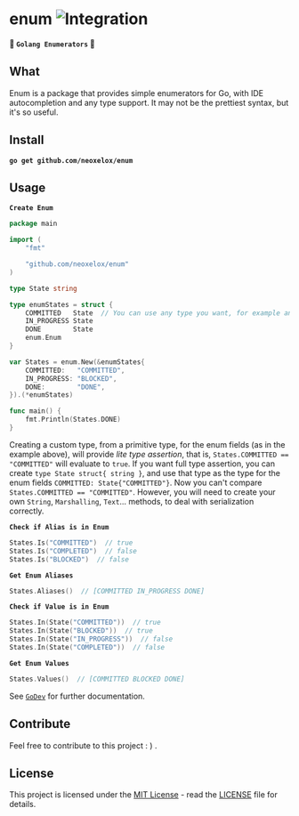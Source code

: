 # enum ![Integration](https://github.com/Neoxelox/enum/workflows/Integration/badge.svg)

**📑 `Golang Enumerators` 📑**

## What

Enum is a package that provides simple enumerators for Go, with IDE autocompletion and any type support. It may not be the prettiest syntax, but it's so useful.

## Install

**`go get github.com/neoxelox/enum`**

## Usage

**`Create Enum`**

```go
package main

import (
	"fmt"

	"github.com/neoxelox/enum"
)

type State string

type enumStates = struct {
	COMMITTED   State  // You can use any type you want, for example an int.
	IN_PROGRESS State
	DONE        State
	enum.Enum
}

var States = enum.New(&enumStates{
	COMMITTED:   "COMMITTED",
	IN_PROGRESS: "BLOCKED",
	DONE:        "DONE",
}).(*enumStates)

func main() {
	fmt.Println(States.DONE)
}
```

Creating a custom type, from a primitive type, for the enum fields (as in the example above), will provide _lite type assertion_, that is, `States.COMMITTED == "COMMITTED"` will evaluate to `true`. If you want full type assertion, you can create `type State struct{ string }`, and use that type as the type for the enum fields `COMMITTED: State{"COMMITTED"}`. Now you can't compare `States.COMMITTED == "COMMITTED"`. However, you will need to create your own `String`, `Marshalling`, `Text`... methods, to deal with serialization correctly.

**`Check if Alias is in Enum`**

```go
States.Is("COMMITTED")  // true
States.Is("COMPLETED")  // false
States.Is("BLOCKED")  // false
```

**`Get Enum Aliases`**

```go
States.Aliases()  // [COMMITTED IN_PROGRESS DONE]
```

**`Check if Value is in Enum`**

```go
States.In(State("COMMITTED"))  // true
States.In(State("BLOCKED"))  // true
States.In(State("IN_PROGRESS"))  // false
States.In(State("COMPLETED"))  // false
```

**`Get Enum Values`**

```go
States.Values()  // [COMMITTED BLOCKED DONE]
```

See [`GoDev`](https://pkg.go.dev/github.com/neoxelox/enum) for further documentation.

## Contribute

Feel free to contribute to this project : ) .

## License

This project is licensed under the [MIT License](https://opensource.org/licenses/MIT) - read the [LICENSE](LICENSE) file for details.
